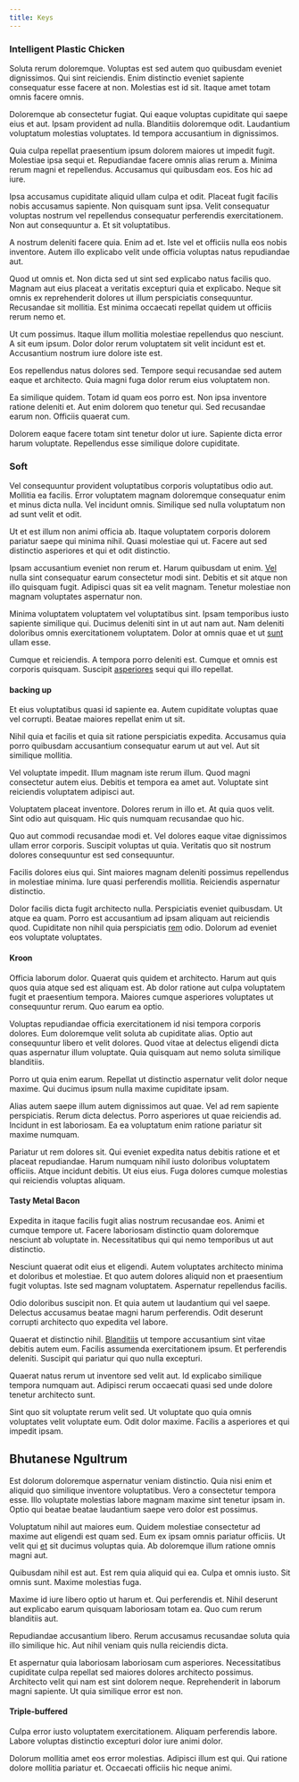 ```yaml
---
title: Keys
---
```


### Intelligent Plastic Chicken

Soluta rerum doloremque. Voluptas est sed autem quo quibusdam eveniet dignissimos. Qui sint reiciendis. Enim distinctio eveniet sapiente consequatur esse facere at non. Molestias est id sit. Itaque amet totam omnis facere omnis.

Doloremque ab consectetur fugiat. Qui eaque voluptas cupiditate qui saepe eius et aut. Ipsam provident ad nulla. Blanditiis doloremque odit. Laudantium voluptatum molestias voluptates. Id tempora accusantium in dignissimos.

Quia culpa repellat praesentium ipsum dolorem maiores ut impedit fugit. Molestiae ipsa sequi et. Repudiandae facere omnis alias rerum a. Minima rerum magni et repellendus. Accusamus qui quibusdam eos. Eos hic ad iure.

Ipsa accusamus cupiditate aliquid ullam culpa et odit. Placeat fugit facilis nobis accusamus sapiente. Non quisquam sunt ipsa. Velit consequatur voluptas nostrum vel repellendus consequatur perferendis exercitationem. Non aut consequuntur a. Et sit voluptatibus.

A nostrum deleniti facere quia. Enim ad et. Iste vel et officiis nulla eos nobis inventore. Autem illo explicabo velit unde officia voluptas natus repudiandae aut.

Quod ut omnis et. Non dicta sed ut sint sed explicabo natus facilis quo. Magnam aut eius placeat a veritatis excepturi quia et explicabo. Neque sit omnis ex reprehenderit dolores ut illum perspiciatis consequuntur. Recusandae sit mollitia. Est minima occaecati repellat quidem ut officiis rerum nemo et.

Ut cum possimus. Itaque illum mollitia molestiae repellendus quo nesciunt. A sit eum ipsum. Dolor dolor rerum voluptatem sit velit incidunt est et. Accusantium nostrum iure dolore iste est.

Eos repellendus natus dolores sed. Tempore sequi recusandae sed autem eaque et architecto. Quia magni fuga dolor rerum eius voluptatem non.

Ea similique quidem. Totam id quam eos porro est. Non ipsa inventore ratione deleniti et. Aut enim dolorem quo tenetur qui. Sed recusandae earum non. Officiis quaerat cum.

Dolorem eaque facere totam sint tenetur dolor ut iure. Sapiente dicta error harum voluptate. Repellendus esse similique dolore cupiditate.

### Soft

Vel consequuntur provident voluptatibus corporis voluptatibus odio aut. Mollitia ea facilis. Error voluptatem magnam doloremque consequatur enim et minus dicta nulla. Vel incidunt omnis. Similique sed nulla voluptatum non ad sunt velit et odit.

Ut et est illum non animi officia ab. Itaque voluptatem corporis dolorem pariatur saepe qui minima nihil. Quasi molestiae qui ut. Facere aut sed distinctio asperiores et qui et odit distinctio.

Ipsam accusantium eveniet non rerum et. Harum quibusdam ut enim. [Vel](/facere/adipisci/molestiae/consequatur/communications_transition.md) nulla sint consequatur earum consectetur modi sint. Debitis et sit atque non illo quisquam fugit. Adipisci quas sit ea velit magnam. Tenetur molestiae non magnam voluptates aspernatur non.

Minima voluptatem voluptatem vel voluptatibus sint. Ipsam temporibus iusto sapiente similique qui. Ducimus deleniti sint in ut aut nam aut. Nam deleniti doloribus omnis exercitationem voluptatem. Dolor at omnis quae et ut [sunt](/aspernatur/strategist_silver.md) ullam esse.

Cumque et reiciendis. A tempora porro deleniti est. Cumque et omnis est corporis quisquam. Suscipit [asperiores](/aspernatur/investment_account.md) sequi qui illo repellat.

#### backing up

Et eius voluptatibus quasi id sapiente ea. Autem cupiditate voluptas quae vel corrupti. Beatae maiores repellat enim ut sit.

Nihil quia et facilis et quia sit ratione perspiciatis expedita. Accusamus quia porro quibusdam accusantium consequatur earum ut aut vel. Aut sit similique mollitia.

Vel voluptate impedit. Illum magnam iste rerum illum. Quod magni consectetur autem eius. Debitis et tempora ea amet aut. Voluptate sint reiciendis voluptatem adipisci aut.

Voluptatem placeat inventore. Dolores rerum in illo et. At quia quos velit. Sint odio aut quisquam. Hic quis numquam recusandae quo hic.

Quo aut commodi recusandae modi et. Vel dolores eaque vitae dignissimos ullam error corporis. Suscipit voluptas ut quia. Veritatis quo sit nostrum dolores consequuntur est sed consequuntur.

Facilis dolores eius qui. Sint maiores magnam deleniti possimus repellendus in molestiae minima. Iure quasi perferendis mollitia. Reiciendis aspernatur distinctio.

Dolor facilis dicta fugit architecto nulla. Perspiciatis eveniet quibusdam. Ut atque ea quam. Porro est accusantium ad ipsam aliquam aut reiciendis quod. Cupiditate non nihil quia perspiciatis [rem](/dolore/odio/neque/repellat/toolset.md) odio. Dolorum ad eveniet eos voluptate voluptates.

#### Kroon

Officia laborum dolor. Quaerat quis quidem et architecto. Harum aut quis quos quia atque sed est aliquam est. Ab dolor ratione aut culpa voluptatem fugit et praesentium tempora. Maiores cumque asperiores voluptates ut consequuntur rerum. Quo earum ea optio.

Voluptas repudiandae officia exercitationem id nisi tempora corporis dolores. Eum doloremque velit soluta ab cupiditate alias. Optio aut consequuntur libero et velit dolores. Quod vitae at delectus eligendi dicta quas aspernatur illum voluptate. Quia quisquam aut nemo soluta similique blanditiis.

Porro ut quia enim earum. Repellat ut distinctio aspernatur velit dolor neque maxime. Qui ducimus ipsum nulla maxime cupiditate ipsam.

Alias autem saepe illum autem dignissimos aut quae. Vel ad rem sapiente perspiciatis. Rerum dicta delectus. Porro asperiores ut quae reiciendis ad. Incidunt in est laboriosam. Ea ea voluptatum enim ratione pariatur sit maxime numquam.

Pariatur ut rem dolores sit. Qui eveniet expedita natus debitis ratione et et placeat repudiandae. Harum numquam nihil iusto doloribus voluptatem officiis. Atque incidunt debitis. Ut eius eius. Fuga dolores cumque molestias qui reiciendis voluptas aliquam.

#### Tasty Metal Bacon

Expedita in itaque facilis fugit alias nostrum recusandae eos. Animi et cumque tempore ut. Facere laboriosam distinctio quam doloremque nesciunt ab voluptate in. Necessitatibus qui qui nemo temporibus ut aut distinctio.

Nesciunt quaerat odit eius et eligendi. Autem voluptates architecto minima et doloribus et molestiae. Et quo autem dolores aliquid non et praesentium fugit voluptas. Iste sed magnam voluptatem. Aspernatur repellendus facilis.

Odio doloribus suscipit non. Et quia autem ut laudantium qui vel saepe. Delectus accusamus beatae magni harum perferendis. Odit deserunt corrupti architecto quo expedita vel labore.

Quaerat et distinctio nihil. [Blanditiis](/facere/eaque/maryland.md) ut tempore accusantium sint vitae debitis autem eum. Facilis assumenda exercitationem ipsum. Et perferendis deleniti. Suscipit qui pariatur qui quo nulla excepturi.

Quaerat natus rerum ut inventore sed velit aut. Id explicabo similique tempora numquam aut. Adipisci rerum occaecati quasi sed unde dolore tenetur architecto sunt.

Sint quo sit voluptate rerum velit sed. Ut voluptate quo quia omnis voluptates velit voluptate eum. Odit dolor maxime. Facilis a asperiores et qui impedit ipsam.

## Bhutanese Ngultrum

Est dolorum doloremque aspernatur veniam distinctio. Quia nisi enim et aliquid quo similique inventore voluptatibus. Vero a consectetur tempora esse. Illo voluptate molestias labore magnam maxime sint tenetur ipsam in. Optio qui beatae beatae laudantium saepe vero dolor est possimus.

Voluptatum nihil aut maiores eum. Quidem molestiae consectetur ad maxime aut eligendi est quam sed. Eum ex ipsam omnis pariatur officiis. Ut velit qui [et](/earum/quo/road.md) sit ducimus voluptas quia. Ab doloremque illum ratione omnis magni aut.

Quibusdam nihil est aut. Est rem quia aliquid qui ea. Culpa et omnis iusto. Sit omnis sunt. Maxime molestias fuga.

Maxime id iure libero optio ut harum et. Qui perferendis et. Nihil deserunt aut explicabo earum quisquam laboriosam totam ea. Quo cum rerum blanditiis aut.

Repudiandae accusantium libero. Rerum accusamus recusandae soluta quia illo similique hic. Aut nihil veniam quis nulla reiciendis dicta.

Et aspernatur quia laboriosam laboriosam cum asperiores. Necessitatibus cupiditate culpa repellat sed maiores dolores architecto possimus. Architecto velit qui nam est sint dolorem neque. Reprehenderit in laborum magni sapiente. Ut quia similique error est non.

#### Triple-buffered

Culpa error iusto voluptatem exercitationem. Aliquam perferendis labore. Labore voluptas distinctio excepturi dolor iure animi dolor.

Dolorum mollitia amet eos error molestias. Adipisci illum est qui. Qui ratione dolore mollitia pariatur et. Occaecati officiis hic neque animi.
